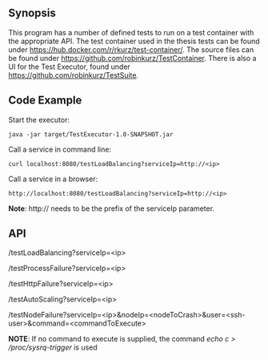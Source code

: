 ## Synopsis

This program has a number of defined tests to run on a test container with the appropriate API.
The test container used in the thesis tests can be found under https://hub.docker.com/r/rkurz/test-container/.
The source files can be found under https://github.com/robinkurz/TestContainer.
There is also a UI for the Test Executor, found under https://github.com/robinkurz/TestSuite.

## Code Example

Start the executor:
```
java -jar target/TestExecutor-1.0-SNAPSHOT.jar
```

Call a service in command line:
```
curl localhost:8080/testLoadBalancing?serviceIp=http://<ip>
```

Call a service in a browser:
```
http://localhost:8080/testLoadBalancing?serviceIp=http://<ip>
```
**Note**: http:// needs to be the prefix of the serviceIp parameter.

## API

/testLoadBalancing?serviceIp=\<ip\>

/testProcessFailure?serviceIp=\<ip\>

/testHttpFailure?serviceIp=\<ip\>

/testAutoScaling?serviceIp=\<ip\>

/testNodeFailure?serviceIp=\<ip\>&nodeIp=\<nodeToCrash\>&user=\<ssh-user\>&command=\<commandToExecute\>

**NOTE**: If no command to execute is supplied, the command *echo c > /proc/sysrq-trigger* is used
